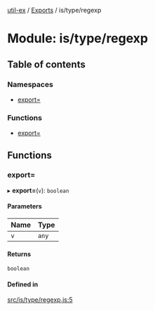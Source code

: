 [util-ex](../README.md) / [Exports](../modules.md) / is/type/regexp

# Module: is/type/regexp

## Table of contents

### Namespaces

- [export&#x3D;](is_type_regexp.export_.md)

### Functions

- [export&#x3D;](is_type_regexp.md#export&#x3D;)

## Functions

### export&#x3D;

▸ **export=**(`v`): `boolean`

#### Parameters

| Name | Type |
| :------ | :------ |
| `v` | `any` |

#### Returns

`boolean`

#### Defined in

[src/is/type/regexp.js:5](https://github.com/snowyu/util-ex.js/blob/0666556/src/is/type/regexp.js#L5)
